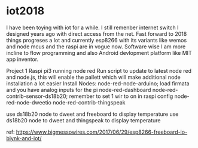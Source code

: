 # iot2018
I have been toying with iot for a while. I still remenber internet switch I designed years ago with direct access from the net. 
Fast forward to 2018 things progreses a lot and currently esp8266 with its variants like wemos and node mcus and the raspi are in vogue now.
Software wise I am more incline to flow programming and also Android devlopment platform like MIT app inventor.

Project 1
Raspi pi3 running node red
Run script to update to latest node red and node.js, this will enable the pallett which will make additional node installation a lot easier
Install Nodes:
node-red-node-arduino; load firmata and you have analog inputs for the pi
node-red-dashboard
node-red-contrib-sensor-ds18b20; remember to set 1 wir to on in raspi config
node-red-node-dweetio
node-red-contrib-thingspeak

use ds18b20 node to dweet and freeboard to display temperature
use ds18b20 node to dweet and thingspeak to display temperature


ref:
https://www.bigmessowires.com/2017/06/29/esp8266-freeboard-io-blynk-and-iot/
